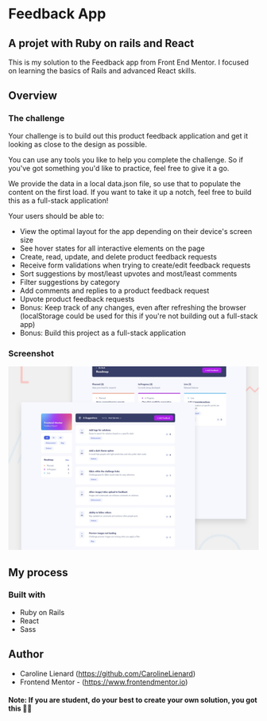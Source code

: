 # Feedback App
## A projet with Ruby on rails and React 

This is my solution to the Feedback app from Front End Mentor. I focused on learning the basics of Rails and advanced React skills.

## Overview

### The challenge

Your challenge is to build out this product feedback application and get it looking as close to the design as possible.

You can use any tools you like to help you complete the challenge. So if you've got something you'd like to practice, feel free to give it a go.

We provide the data in a local data.json file, so use that to populate the content on the first load. If you want to take it up a notch, feel free to build this as a full-stack application!

Your users should be able to:

- View the optimal layout for the app depending on their device's screen size
- See hover states for all interactive elements on the page
- Create, read, update, and delete product feedback requests
- Receive form validations when trying to create/edit feedback requests
- Sort suggestions by most/least upvotes and most/least comments
- Filter suggestions by category
- Add comments and replies to a product feedback request
- Upvote product feedback requests
- Bonus: Keep track of any changes, even after refreshing the browser (localStorage could be used for this if you're not building out a full-stack app)
- Bonus: Build this project as a full-stack application

### Screenshot

![](./images/preview.jpg)

## My process

### Built with

- Ruby on Rails
- React
- Sass

## Author

- Caroline Lienard (https://github.com/CarolineLienard)
- Frontend Mentor - (https://www.frontendmentor.io)
 
#### Note: If you are student, do your best to create your own solution, you got this 👍🏻
